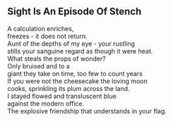 Sight Is An Episode Of Stench
-----------------------------
A calculation enriches,  
freezes - it does not return.  
Aunt of the depths of my eye - your rustling  
stills your sanguine regard as though it were heat.  
What steals the props of wonder?  
Only bruised and to a  
giant they take on time, too few to count years  
If you were not the cheesecake the loving moon  
cooks, sprinkling its plum across the land.  
I stayed flowed and transluscent blue  
against the modern office.  
The explosive friendship that understands in your flag.  
